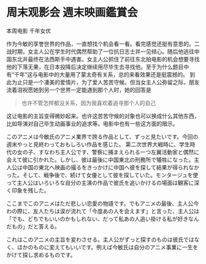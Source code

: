 # 周末观影会 週末映画鑑賞会
本周电影 千年女优

作为今敏的享誉世界的作品，一直想找个机会看一看。看完感觉还挺有意思的。二战时期，女主人公在学生时代偶然帮助了一位抗日志士并一见倾心。随后他逃往中国东北并最终在法西斯手中遇害。女主人公抓住了前往东北拍电影的机会想要寻找他的下落无果，在日本投降后决定继续用尽毕生去寻找他。至于为什么题目中有“千年”这与电影中的大量用了蒙太奇有关系，总的来看效果还是挺震撼的。
到此为止只是一个凄美的爱情片，为了爱人苦苦守候。但当女主人公弥留之际，朋友流着泪祝愿她到另一个世界一定能遇到那个人时，她的回答是

>也许不管怎样都没关系，因为我喜欢着追寻那个人的自己

这让电影的主旨变得微妙起来。也许这苦苦守候的对象也可以换成什么其他东西，比如导演对自己毕生动画事业的追求等。电影中也有一些这方面的暗示。



このアニメは今敏氏のアニメ業界で誇る作品として、ずっと見たいです。今回の週末やっと見終わっておもしろい作品を感じた。
第二次世界大戦時に、学生時代の女の子、すなわち主人公です、警察に捕まえられる一つ左翼活動家と偶然に会えて彼に引かれた。しかし、彼は最後に中国東北の刑務所で犠牲になった。主人公は中国の東北へ映画の撮るをきっかけに中国へ彼を探して結果が得られなかった。そして、戦争後で、続けて女優として彼を探していた。モンタージュを使って主人公はいろいろな自分の主演の作品で彼氏を追いかけるの場面は観客に深く印象を残した。

ここまでこのアニメはただ悲しい恋愛の物語です。でもアニメの最後、主人公今わの際に、友人たちは涙が流れて「今度あの人を会えます」と言った、主人公は「でも、どちでもいいのかもしれない、だって私あの人追い掛ける私が好きなんだもの」だと答える。

これはこのアニメの主旨を変わさせる。主人公がずっと探すのものは彼氏ではなく、ほかのものに変えてもいいです。例えば今敏氏は自分のアニメ事業に一生をかけて探し求めるものです。

